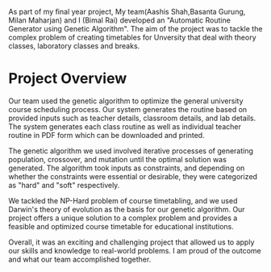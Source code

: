 As part of my final year project, My team(Aashis Shah,Basanta Gurung, Milan Maharjan) and I (Bimal Rai) developed an "Automatic Routine Generator using Genetic Algorithm". The aim of the project was to tackle the complex problem of creating timetables for Unversity that deal with theory classes, laboratory classes and breaks.

# Project Overview

Our team used the genetic algorithm to optimize the general university course scheduling process. Our system generates the routine based on provided inputs such as teacher details, classroom details, and lab details. The system generates each class routine as well as individual teacher routine in PDF form which can be downloaded and printed.

The genetic algorithm we used involved iterative processes of generating population, crossover, and mutation until the optimal solution was generated. The algorithm took inputs as constraints, and depending on whether the constraints were essential or desirable, they were categorized as "hard" and "soft" respectively.

We tackled the NP-Hard problem of course timetabling, and we used Darwin's theory of evolution as the basis for our genetic algorithm. Our project offers a unique solution to a complex problem and provides a feasible and optimized course timetable for educational institutions.

Overall, it was an exciting and challenging project that allowed us to apply our skills and knowledge to real-world problems. I am proud of the outcome and what our team accomplished together.
